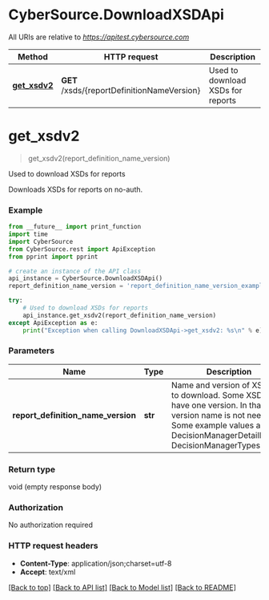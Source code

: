 # CyberSource.DownloadXSDApi

All URIs are relative to *https://apitest.cybersource.com*

Method | HTTP request | Description
------------- | ------------- | -------------
[**get_xsdv2**](DownloadXSDApi.md#get_xsdv2) | **GET** /xsds/{reportDefinitionNameVersion} | Used to download XSDs for reports


# **get_xsdv2**
> get_xsdv2(report_definition_name_version)

Used to download XSDs for reports

Downloads XSDs for reports on no-auth.

### Example 
```python
from __future__ import print_function
import time
import CyberSource
from CyberSource.rest import ApiException
from pprint import pprint

# create an instance of the API class
api_instance = CyberSource.DownloadXSDApi()
report_definition_name_version = 'report_definition_name_version_example' # str | Name and version of XSD file to download. Some XSDs only have one version. In that case version name is not needed. Some example values are DecisionManagerDetailReport, DecisionManagerTypes

try: 
    # Used to download XSDs for reports
    api_instance.get_xsdv2(report_definition_name_version)
except ApiException as e:
    print("Exception when calling DownloadXSDApi->get_xsdv2: %s\n" % e)
```

### Parameters

Name | Type | Description  | Notes
------------- | ------------- | ------------- | -------------
 **report_definition_name_version** | **str**| Name and version of XSD file to download. Some XSDs only have one version. In that case version name is not needed. Some example values are DecisionManagerDetailReport, DecisionManagerTypes | 

### Return type

void (empty response body)

### Authorization

No authorization required

### HTTP request headers

 - **Content-Type**: application/json;charset=utf-8
 - **Accept**: text/xml

[[Back to top]](#) [[Back to API list]](../README.md#documentation-for-api-endpoints) [[Back to Model list]](../README.md#documentation-for-models) [[Back to README]](../README.md)

